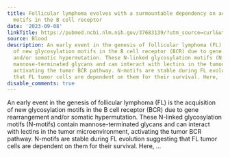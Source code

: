 ```yaml
---
title: Follicular lymphoma evolves with a surmountable dependency on acquired glycosylation
  motifs in the B cell receptor
date: '2023-09-08'
linkTitle: https://pubmed.ncbi.nlm.nih.gov/37683139/?utm_source=curl&utm_medium=rss&utm_campaign=journals&utm_content=7603509&fc=None&ff=20230909181122&v=2.17.9.post6+86293ac
source: Blood
description: An early event in the genesis of follicular lymphoma (FL) is the acquisition
  of new glycosylation motifs in the B cell receptor (BCR) due to gene rearrangement
  and/or somatic hypermutation. These N-linked glycosylation motifs (N-motifs) contain
  mannose-terminated glycans and can interact with lectins in the tumor microenvironment,
  activating the tumor BCR pathway. N-motifs are stable during FL evolution suggesting
  that FL tumor cells are dependent on them for their survival. Here, ...
disable_comments: true
---
```

An early event in the genesis of follicular lymphoma (FL) is the acquisition of new glycosylation motifs in the B cell receptor (BCR) due to gene rearrangement and/or somatic hypermutation. These N-linked glycosylation motifs (N-motifs) contain mannose-terminated glycans and can interact with lectins in the tumor microenvironment, activating the tumor BCR pathway. N-motifs are stable during FL evolution suggesting that FL tumor cells are dependent on them for their survival. Here, ...